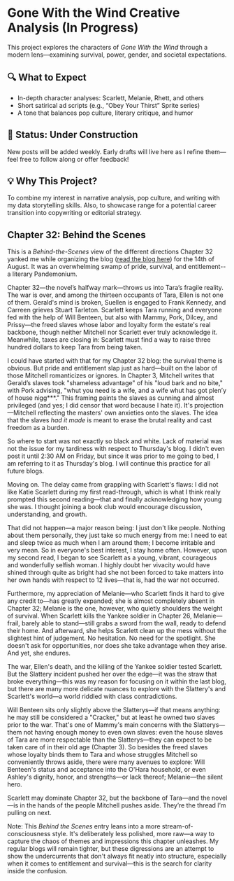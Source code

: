 # Gone With the Wind Creative Analysis (In Progress)

This project explores the characters of *Gone With the Wind* through a modern lens—examining survival, power, gender, and societal expectations.

## 🔍 What to Expect

- In-depth character analyses: Scarlett, Melanie, Rhett, and others
- Short satirical ad scripts (e.g., “Obey Your Thirst” Sprite series)
- A tone that balances pop culture, literary critique, and humor

## 🚧 Status: Under Construction

New posts will be added weekly. Early drafts will live here as I refine them—feel free to follow along or offer feedback!

## 💡 Why This Project?

To combine my interest in narrative analysis, pop culture, and writing with my data storytelling skills. Also, to showcase range for a potential career transition into copywriting or editorial strategy.

## Chapter 32: Behind the Scenes
This is a *Behind-the-Scenes* view of the different directions Chapter 32 yanked me while organizing the blog ([read the blog here](https://mendoza-cm.github.io/GWTW/myBlog.html)) for the 14th of August.
It was an overwhelming swamp of pride, survival, and entitlement--a literary Pandemonium. 

Chapter 32—the novel’s halfway mark—throws us into Tara’s fragile reality. The war is over, and among the thirteen occupants of Tara, Ellen is not one of them. Gerald's mind is broken, Suellen is engaged to Frank Kennedy, and Carreen grieves Stuart Tarleton. Scarlett keeps Tara running and everyone fed with the help of Will Benteen, but also with Mammy, Pork, Dilcey, and Prissy—the freed slaves whose labor and loyalty form the estate's real backbone, though neither Mitchell nor Scarlett ever truly acknowledge it. Meanwhile, taxes are closing in: Scarlett must find a way to raise three hundred dollars to keep Tara from being taken.

I could have started with that for my Chapter 32 blog: the survival theme is obvious. But pride and entitlement slap just as hard—built on the labor of those Mitchell romanticizes or ignores. In Chapter 3, Mitchell writes that Gerald’s slaves took "shameless advantage" of his "loud bark and no bite," with Pork advising, "whut you need is a wife, and a wife whut has got plen’y of house nigg***." This framing paints the slaves as cunning and almost privileged (and yes; I did censor that word because I hate it). It's projection—Mitchell reflecting the masters' own anxieties onto the slaves. The idea that the slaves *had it made* is meant to erase the brutal reality and cast freedom as a burden.

So where to start was not exactly so black and white. Lack of material was not the issue for my tardiness with respect to Thursday's blog. I didn't even post it until 2:30 AM on Friday, but since it was prior to me going to bed, I am referring to it as Thursday's blog. I will continue this practice for all future blogs.

Moving on. The delay came from grappling with Scarlett's flaws: I did not like Katie Scarlett during my first read-through, which is what I think really prompted this second reading—that and finally acknowledging how young she was. I thought joining a book club would encourage discussion, understanding, and growth.

That did not happen—a major reason being: I just don't like people. Nothing about them personally, they just take so much energy from me: I need to eat and sleep twice as much when I am around them; I become irritable and very mean. So in everyone's best interest, I stay home often. However, upon my second read, I began to see Scarlett as a young, vibrant, courageous and wonderfully selfish woman. I highly doubt her vivacity would have shined through quite as bright had she not been forced to take matters into her own hands with respect to 12 lives—that is, had the war not occurred.

Furthermore, my appreciation of Melanie—who Scarlett finds it hard to give any credit to—has greatly expanded; she is almost completely absent in Chapter 32; Melanie is the one, however, who quietly shoulders the weight of survival. When Scarlett kills the Yankee soldier in Chapter 26, Melanie—frail, barely able to stand—still grabs a sword from the wall, ready to defend their home. And afterward, she helps Scarlett clean up the mess without the slightest hint of judgement. No hesitation. No need for the spotlight. She doesn't ask for opportunities, nor does she take advantage when they arise. And yet, she endures.

The war, Ellen's death, and the killing of the Yankee soldier tested Scarlett. But the Slattery incident pushed her over the edge—it was the straw that broke everything—this was my reason for focusing on it within the last blog, but there are many more delicate nuances to explore with the Slattery's and Scarlett's world—a world riddled with class contradictions.

Will Benteen sits only slightly above the Slatterys—if that means anything: he may still be considered a "Cracker," but at least he owned two slaves prior to the war. That's one of Mammy's main concerns with the Slatterys—them not having enough money to even own slaves: even the house slaves of Tara are more respectable than the Slatterys—they can expect to be taken care of in their old age (Chapter 3).
So besides the freed slaves whose loyalty binds them to Tara and whose struggles Mitchell so conveniently throws aside, there were many avenues to explore: Will Benteen's status and acceptance into the O'Hara household, or even Ashley's dignity, honor, and strengths—or lack thereof; Melanie—the silent hero.

Scarlett may dominate Chapter 32, but the backbone of Tara—and the novel—is in the hands of the people Mitchell pushes aside. They’re the thread I’m pulling on next.

Note: This *Behind the Scenes* entry leans into a more stream-of-consciousness style. It's deliberately less polished, more raw—a way to capture the chaos of themes and impressions this chapter unleashes. My regular blogs will remain tighter, but these digressions are an attempt to show the undercurrents that don't always fit neatly into structure, especially when it comes to entitlement and survival—this is the search for clarity inside the confusion.





